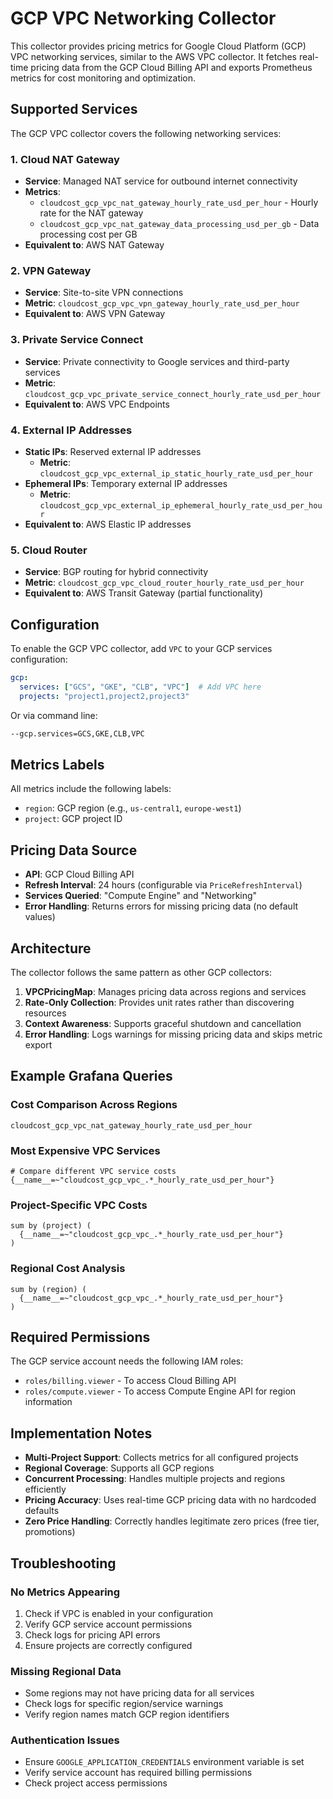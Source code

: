 # GCP VPC Networking Collector

This collector provides pricing metrics for Google Cloud Platform (GCP) VPC networking services, similar to the AWS VPC collector. It fetches real-time pricing data from the GCP Cloud Billing API and exports Prometheus metrics for cost monitoring and optimization.

## Supported Services

The GCP VPC collector covers the following networking services:

### 1. Cloud NAT Gateway
- **Service**: Managed NAT service for outbound internet connectivity
- **Metrics**:
  - `cloudcost_gcp_vpc_nat_gateway_hourly_rate_usd_per_hour` - Hourly rate for the NAT gateway
  - `cloudcost_gcp_vpc_nat_gateway_data_processing_usd_per_gb` - Data processing cost per GB
- **Equivalent to**: AWS NAT Gateway

### 2. VPN Gateway
- **Service**: Site-to-site VPN connections
- **Metric**: `cloudcost_gcp_vpc_vpn_gateway_hourly_rate_usd_per_hour`
- **Equivalent to**: AWS VPN Gateway

### 3. Private Service Connect
- **Service**: Private connectivity to Google services and third-party services
- **Metric**: `cloudcost_gcp_vpc_private_service_connect_hourly_rate_usd_per_hour`
- **Equivalent to**: AWS VPC Endpoints

### 4. External IP Addresses
- **Static IPs**: Reserved external IP addresses
  - **Metric**: `cloudcost_gcp_vpc_external_ip_static_hourly_rate_usd_per_hour`
- **Ephemeral IPs**: Temporary external IP addresses
  - **Metric**: `cloudcost_gcp_vpc_external_ip_ephemeral_hourly_rate_usd_per_hour`
- **Equivalent to**: AWS Elastic IP addresses

### 5. Cloud Router
- **Service**: BGP routing for hybrid connectivity
- **Metric**: `cloudcost_gcp_vpc_cloud_router_hourly_rate_usd_per_hour`
- **Equivalent to**: AWS Transit Gateway (partial functionality)

## Configuration

To enable the GCP VPC collector, add `VPC` to your GCP services configuration:

```yaml
gcp:
  services: ["GCS", "GKE", "CLB", "VPC"]  # Add VPC here
  projects: "project1,project2,project3"
```

Or via command line:
```bash
--gcp.services=GCS,GKE,CLB,VPC
```

## Metrics Labels

All metrics include the following labels:
- `region`: GCP region (e.g., `us-central1`, `europe-west1`)
- `project`: GCP project ID

## Pricing Data Source

- **API**: GCP Cloud Billing API
- **Refresh Interval**: 24 hours (configurable via `PriceRefreshInterval`)
- **Services Queried**: "Compute Engine" and "Networking"
- **Error Handling**: Returns errors for missing pricing data (no default values)

## Architecture

The collector follows the same pattern as other GCP collectors:

1. **VPCPricingMap**: Manages pricing data across regions and services
2. **Rate-Only Collection**: Provides unit rates rather than discovering resources
3. **Context Awareness**: Supports graceful shutdown and cancellation
4. **Error Handling**: Logs warnings for missing pricing data and skips metric export

## Example Grafana Queries

### Cost Comparison Across Regions
```promql
cloudcost_gcp_vpc_nat_gateway_hourly_rate_usd_per_hour
```

### Most Expensive VPC Services
```promql
# Compare different VPC service costs
{__name__=~"cloudcost_gcp_vpc_.*_hourly_rate_usd_per_hour"}
```

### Project-Specific VPC Costs
```promql
sum by (project) (
  {__name__=~"cloudcost_gcp_vpc_.*_hourly_rate_usd_per_hour"}
)
```

### Regional Cost Analysis
```promql
sum by (region) (
  {__name__=~"cloudcost_gcp_vpc_.*_hourly_rate_usd_per_hour"}
)
```

## Required Permissions

The GCP service account needs the following IAM roles:
- `roles/billing.viewer` - To access Cloud Billing API
- `roles/compute.viewer` - To access Compute Engine API for region information

## Implementation Notes

- **Multi-Project Support**: Collects metrics for all configured projects
- **Regional Coverage**: Supports all GCP regions
- **Concurrent Processing**: Handles multiple projects and regions efficiently
- **Pricing Accuracy**: Uses real-time GCP pricing data with no hardcoded defaults
- **Zero Price Handling**: Correctly handles legitimate zero prices (free tier, promotions)

## Troubleshooting

### No Metrics Appearing
1. Check if VPC is enabled in your configuration
2. Verify GCP service account permissions
3. Check logs for pricing API errors
4. Ensure projects are correctly configured

### Missing Regional Data
- Some regions may not have pricing data for all services
- Check logs for specific region/service warnings
- Verify region names match GCP region identifiers

### Authentication Issues
- Ensure `GOOGLE_APPLICATION_CREDENTIALS` environment variable is set
- Verify service account has required billing permissions
- Check project access permissions

